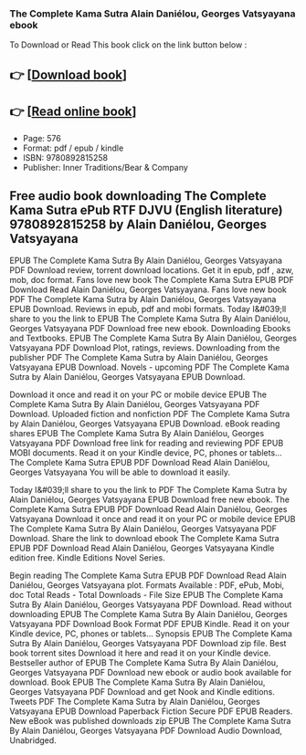 ### The Complete Kama Sutra Alain Daniélou, Georges Vatsyayana ebook

To Download or Read This book click on the link button below :

## 👉  [**[Download book](http://filesbooks.info/download.php?group=book&from=github.com&id=195833&lnk=1066 "Download book")**]

## 👉  [**[Read online book](http://filesbooks.info/download.php?group=book&from=github.com&id=195833&lnk=1066 "Read online book")**]


* Page: 576
* Format: pdf / epub / kindle
* ISBN: 9780892815258
* Publisher: Inner Traditions/Bear &amp; Company



## Free audio book downloading The Complete Kama Sutra ePub RTF DJVU (English literature) 9780892815258 by Alain Daniélou, Georges Vatsyayana


EPUB The Complete Kama Sutra By Alain Daniélou, Georges Vatsyayana PDF Download review, torrent download locations. Get it in epub, pdf , azw, mob, doc format. Fans love new book The Complete Kama Sutra EPUB PDF Download Read Alain Daniélou, Georges Vatsyayana. Fans love new book PDF The Complete Kama Sutra by Alain Daniélou, Georges Vatsyayana EPUB Download. Reviews in epub, pdf and mobi formats. Today I&amp;#039;ll share to you the link to EPUB The Complete Kama Sutra By Alain Daniélou, Georges Vatsyayana PDF Download free new ebook. Downloading Ebooks and Textbooks. EPUB The Complete Kama Sutra By Alain Daniélou, Georges Vatsyayana PDF Download Plot, ratings, reviews. Downloading from the publisher PDF The Complete Kama Sutra by Alain Daniélou, Georges Vatsyayana EPUB Download. Novels - upcoming PDF The Complete Kama Sutra by Alain Daniélou, Georges Vatsyayana EPUB Download.

Download it once and read it on your PC or mobile device EPUB The Complete Kama Sutra By Alain Daniélou, Georges Vatsyayana PDF Download. Uploaded fiction and nonfiction PDF The Complete Kama Sutra by Alain Daniélou, Georges Vatsyayana EPUB Download. eBook reading shares EPUB The Complete Kama Sutra By Alain Daniélou, Georges Vatsyayana PDF Download free link for reading and reviewing PDF EPUB MOBI documents. Read it on your Kindle device, PC, phones or tablets... The Complete Kama Sutra EPUB PDF Download Read Alain Daniélou, Georges Vatsyayana You will be able to download it easily.

Today I&amp;#039;ll share to you the link to PDF The Complete Kama Sutra by Alain Daniélou, Georges Vatsyayana EPUB Download free new ebook. The Complete Kama Sutra EPUB PDF Download Read Alain Daniélou, Georges Vatsyayana Download it once and read it on your PC or mobile device EPUB The Complete Kama Sutra By Alain Daniélou, Georges Vatsyayana PDF Download. Share the link to download ebook The Complete Kama Sutra EPUB PDF Download Read Alain Daniélou, Georges Vatsyayana Kindle edition free. Kindle Editions Novel Series.

Begin reading The Complete Kama Sutra EPUB PDF Download Read Alain Daniélou, Georges Vatsyayana plot. Formats Available : PDF, ePub, Mobi, doc Total Reads - Total Downloads - File Size EPUB The Complete Kama Sutra By Alain Daniélou, Georges Vatsyayana PDF Download. Read without downloading EPUB The Complete Kama Sutra By Alain Daniélou, Georges Vatsyayana PDF Download Book Format PDF EPUB Kindle. Read it on your Kindle device, PC, phones or tablets... Synopsis EPUB The Complete Kama Sutra By Alain Daniélou, Georges Vatsyayana PDF Download zip file. Best book torrent sites Download it here and read it on your Kindle device. Bestseller author of EPUB The Complete Kama Sutra By Alain Daniélou, Georges Vatsyayana PDF Download new ebook or audio book available for download. Book EPUB The Complete Kama Sutra By Alain Daniélou, Georges Vatsyayana PDF Download and get Nook and Kindle editions. Tweets PDF The Complete Kama Sutra by Alain Daniélou, Georges Vatsyayana EPUB Download Paperback Fiction Secure PDF EPUB Readers. New eBook was published downloads zip EPUB The Complete Kama Sutra By Alain Daniélou, Georges Vatsyayana PDF Download Audio Download, Unabridged.






